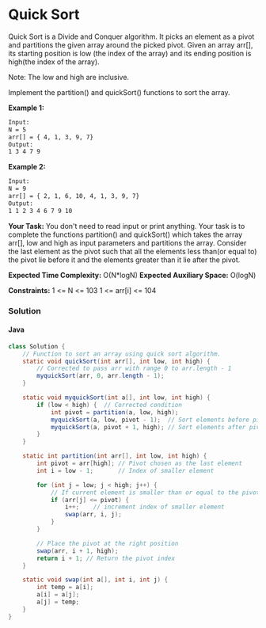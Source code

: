 # Quick Sort

Quick Sort is a Divide and Conquer algorithm. It picks an element as a pivot and partitions the given array around the picked pivot.
Given an array arr[], its starting position is low (the index of the array) and its ending position is high(the index of the array).

Note: The low and high are inclusive.

Implement the partition() and quickSort() functions to sort the array.

**Example 1:**

```bash
Input:
N = 5
arr[] = { 4, 1, 3, 9, 7}
Output:
1 3 4 7 9
```

**Example 2:**

```bash
Input:
N = 9
arr[] = { 2, 1, 6, 10, 4, 1, 3, 9, 7}
Output:
1 1 2 3 4 6 7 9 10
```

**Your Task:**
You don't need to read input or print anything. Your task is to complete the functions partition() and quickSort() which takes the array arr[], low and high as input parameters and partitions the array. Consider the last element as the pivot such that all the elements less than(or equal to) the pivot lie before it and the elements greater than it lie after the pivot.

**Expected Time Complexity:** O(N\*logN)
**Expected Auxiliary Space:** O(logN)

**Constraints:**
1 <= N <= 103
1 <= arr[i] <= 104

### Solution

#### Java

```java
class Solution {
    // Function to sort an array using quick sort algorithm.
    static void quickSort(int arr[], int low, int high) {
        // Corrected to pass arr with range 0 to arr.length - 1
        myquickSort(arr, 0, arr.length - 1);
    }

    static void myquickSort(int a[], int low, int high) {
        if (low < high) {  // Corrected condition
            int pivot = partition(a, low, high);
            myquickSort(a, low, pivot - 1);  // Sort elements before pivot
            myquickSort(a, pivot + 1, high); // Sort elements after pivot
        }
    }

    static int partition(int arr[], int low, int high) {
        int pivot = arr[high]; // Pivot chosen as the last element
        int i = low - 1;       // Index of smaller element

        for (int j = low; j < high; j++) {
            // If current element is smaller than or equal to the pivot
            if (arr[j] <= pivot) {
                i++;    // increment index of smaller element
                swap(arr, i, j);
            }
        }

        // Place the pivot at the right position
        swap(arr, i + 1, high);
        return i + 1; // Return the pivot index
    }

    static void swap(int a[], int i, int j) {
        int temp = a[i];
        a[i] = a[j];
        a[j] = temp;
    }
}
```

